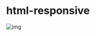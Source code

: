 # html-responsive
![img](https://user-images.githubusercontent.com/73069648/96401680-e0d1c380-1188-11eb-94e8-476532381093.png)
